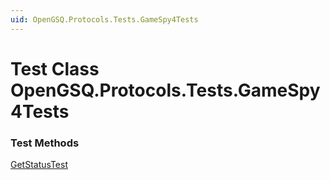 ```yaml
---
uid: OpenGSQ.Protocols.Tests.GameSpy4Tests
---
```


# Test Class OpenGSQ.Protocols.Tests.GameSpy4Tests

### Test Methods

[GetStatusTest](xref:OpenGSQ.Protocols.Tests.GameSpy4Tests.GetStatusTest)
